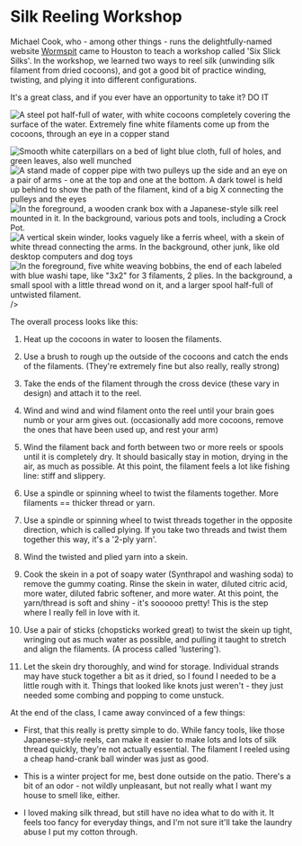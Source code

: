 Silk Reeling Workshop
=====================

Michael Cook, who - among other things - runs the delightfully-named website [Wormspit](http://www.wormspit.com) came to Houston to teach a workshop called 'Six Slick Silks'.
In the workshop, we learned two ways to reel silk (unwinding silk filament from dried cocoons), and got a good bit of practice winding, twisting, and plying it into different configurations.

It's a great class, and if you ever have an opportunity to take it? DO IT

<photo-gallery>
    <img 
        src='/images/silk-reeling-workshop/20231020_104725.jpg' 
        title='A pot full of cocoons being reeled using what he called the "Laos village style", which is easier but results in a rougher yarn'
        alt="A steel pot half-full of water, with white cocoons completely covering the surface of the water. Extremely fine white filaments come up from the cocoons, through an eye in a copper stand"
    />

<img
src = '/images/silk-reeling-workshop/20231020_145524.jpg'
title="Live silk moth larvae (silk worms) with mulberry leaves. On the last day, some of them started to spin their cocoons!"
alt = "Smooth white caterpillars on a bed of light blue cloth, full of holes, and green leaves, also well munched"
/>
<img
src = '/images/silk-reeling-workshop/20231020_153325.jpg'
title='The "croissure" - or cross. The silk goes up from the bottom eye, around the top pulley, around the bottom pulley, then up through the top eye. In the middle, it is wound around and around itself, which helps wring out excess moisture and compacts the filaments together to make them stronger and rounder'
alt = "A stand made of copper pipe with two pulleys up the side and an eye on a pair of arms - one at the top and one at the bottom. A dark towel is held up behind to show the path of the filament, kind of a big X connecting the pulleys and the eyes"
/>
<img
src = '/images/silk-reeling-workshop/20231020_174756.jpg'
title="Where reeling gets its name: winding the filament onto a silk reel. The criss-crossing of the filaments on the reel is essential; that's what prevents it from sticking together as a great mass when it dries."
alt = "In the foreground, a wooden crank box with a Japanese-style silk reel mounted in it. In the background, various pots and tools, including a Crock Pot."
/>
<img
src = '/images/silk-reeling-workshop/20231023_121551.jpg'
title="The last step is taking the reeled, twisted, plied, and degummed skeins and winding them onto storage bobbins. This is my last skein on my skein-winder, waiting for bobbin-hood"
alt = "A vertical skein winder, looks vaguely like a ferris wheel, with a skein of white thread connecting the arms. In the background, other junk, like old desktop computers and dog toys"
/>
<img
src = '/images/silk-reeling-workshop/20231023_213328.jpg'
title = "The finished yarns - five out of six of the Slick Silks for the workshop. The spool labeled 'No Twist' is filament straight from the cocoons. The spool labeled '3x1' is three filaments that have been twisted together using a spinning wheel, to make a single 'ply'."
alt = 'In the foreground, five white weaving bobbins, the end of each labeled with blue washi tape, like "3x2" for 3 filaments, 2 plies. In the background, a small spool with a little thread wond on it, and a larger spool half-full of untwisted filament.'/>
/>
</photo-gallery>

The overall process looks like this:

1. Heat up the cocoons in water to loosen the filaments.

2. Use a brush to rough up the outside of the cocoons and catch the ends of the filaments. (They're extremely fine but also really, really strong)

3. Take the ends of the filament through the cross device (these vary in design) and attach it to the reel.

1. Wind and wind and wind filament onto the reel until your brain goes numb or your arm gives out. (occasionally add more cocoons, remove the ones that have been used up, and rest your arm)

1. Wind the filament back and forth between two or more reels or spools until it is completely dry. It should basically stay in motion, drying in the air, as much as possible.  At this point, the filament
feels a lot like fishing line: stiff and slippery.

1. Use a spindle or spinning wheel to twist the filaments together. More filaments == thicker thread or yarn.

1. Use a spindle or spinning wheel to twist threads together in the opposite direction, which is called plying. If you take two threads and twist them together this way, it's a '2-ply yarn'.

1. Wind the twisted and plied yarn into a skein.

1. Cook the skein in a pot of soapy water (Synthrapol and washing soda) to remove the gummy coating. Rinse the skein in water, diluted citric acid, more water, diluted fabric softener, and more water.
At this point, the yarn/thread is soft and shiny - it's soooooo pretty! This is the step where I really fell in love with it.

1. Use a pair of sticks (chopsticks worked great) to twist the skein up tight, wringing out as much water as possible, and pulling it taught to stretch and align the filaments. (A process called 'lustering').

1. Let the skein dry thoroughly, and wind for storage. Individual strands may have stuck together a bit as it dried, so I found I needed to be a little rough with it. 
Things that looked like knots just weren't - they just needed some combing and popping to come unstuck.

At the end of the class, I came away convinced of a few things:

* First, that this really is pretty simple to do. While fancy tools, like those Japanese-style reels, can make it easier to make lots and lots of silk thread quickly, they're not actually
essential. The filament I reeled using a cheap hand-crank ball winder was just as good.

* This is a winter project for me, best done outside on the patio. There's a bit of an odor - not wildly unpleasant, but not really what I want my house to smell like, either.

* I loved making silk thread, but still have no idea what to do with it. It feels too fancy for everyday things, and I'm not sure it'll take the laundry abuse I put my cotton through.